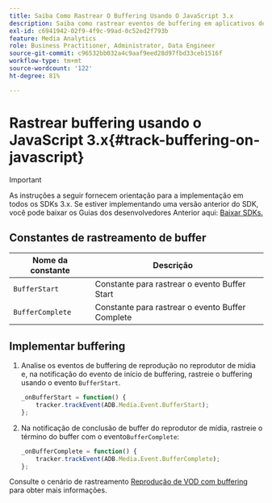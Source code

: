 ```yaml
---
title: Saiba Como Rastrear O Buffering Usando O JavaScript 3.x
description: Saiba como rastrear eventos de buffering em aplicativos de navegador (JS).
exl-id: c6941942-02f9-4f9c-99ad-0c52ed2f793b
feature: Media Analytics
role: Business Practitioner, Administrator, Data Engineer
source-git-commit: c96532bb032a4c9aaf9eed28d97fbd33ceb1516f
workflow-type: tm+mt
source-wordcount: '122'
ht-degree: 81%

---
```


# Rastrear buffering usando o JavaScript 3.x{#track-buffering-on-javascript}

>[!IMPORTANT]
>
>As instruções a seguir fornecem orientação para a implementação em todos os SDKs 3.x. Se estiver implementando uma versão anterior do SDK, você pode baixar os Guias dos desenvolvedores Anterior aqui: [Baixar SDKs.](/help/sdk-implement/download-sdks.md)

## Constantes de rastreamento de buffer

| Nome da constante | Descrição     |
|---|---|
| `BufferStart` | Constante para rastrear o evento Buffer Start |
| `BufferComplete` | Constante para rastrear o evento Buffer Complete |

## Implementar buffering

1. Analise os eventos de buffering de reprodução no reprodutor de mídia e, na notificação do evento de início de buffering, rastreie o buffering usando o evento `BufferStart`.

   ```js
   _onBufferStart = function() {
       tracker.trackEvent(ADB.Media.Event.BufferStart);
   };
   ```

1. Na notificação de conclusão de buffer do reprodutor de mídia, rastreie o término do buffer com o evento`BufferComplete`:

   ```js
   _onBufferComplete = function() {
       tracker.trackEvent(ADB.Media.Event.BufferComplete);
   };
   ```

Consulte o cenário de rastreamento [Reprodução de VOD com buffering](/help/sdk-implement/tracking-scenarios/vod-buffering.md) para obter mais informações.
